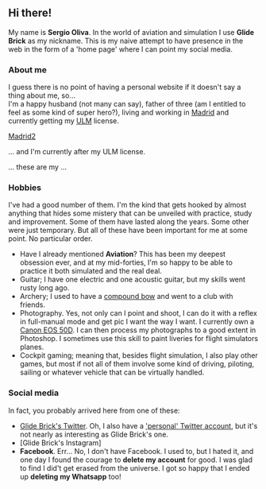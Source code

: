 ## Hi there!

My name is **Sergio Oliva**. In the world of aviation and simulation I use **Glide Brick** as my nickname.
This is my naive attempt to have presence in the web in the form of a 'home page' where I can point my social media.

### About me  
I guess there is no point of having a personal website if it doesn't say a thing about me, so...  
I'm a happy husband (not many can say), father of three (am I entitled to feel as some kind of super hero?), living and working in [Madrid](https://goo.gl/maps/fJrff5frWsmPysM16) and currently getting my [ULM](https://en.wikipedia.org/wiki/Tecnam_P2002_Sierra) license.

<a href="https://goo.gl/maps/fJrff5frWsmPysM16" target="_blank">Madrid2</a>



... and I'm currently after my ULM license. 

... these are my ...  

### Hobbies  

I've had a good number of them. I'm the kind that gets hooked by almost anything that hides some mistery that can be unveiled with practice, study and improvement. Some of them have lasted along the years. Some other were just temporary. But all of these have been important for me at some point.  No particular order.

- Have I already mentioned **Aviation**? This has been my deepest obsession ever, and at my mid-forties, I'm so happy to be able to practice it both simulated and the real deal.
- Guitar; I have one electric and one acoustic guitar, but my skills went rusty long ago.  
- Archery; I used to have a [compound bow](https://en.wikipedia.org/wiki/Compound_bow) and went to a club with friends.
- Photography. Yes, not only can I point and shoot, I can do it with a reflex in full-manual mode and get pic I want the way I want. I currently own a [Canon EOS 50D](https://en.wikipedia.org/wiki/Canon_EOS_50D). I can then process my photographs to a good extent in Photoshop. I sometimes use this skill to paint liveries for flight simulators planes.
- Cockpit gaming; meaning that, besides flight simulation, I also play other games, but most if not all of them involve some kind of driving, piloting, sailing or whatever vehicle that can be virtually handled.

### Social media  

In fact, you probably arrived here from one of these:

- [Glide Brick's Twitter](https://twitter.com/GlideBrick). Oh, I also have a ['personal' Twitter account](https://twitter.com/serolrom), but it's not nearly as interesting as Glide Brick's one.
- [Glide Brick's Instagram]
- **Facebook**. Err... No, I don't have Facebook. I used to, but I hated it, and one day I found the courage to **delete my account** for good. I was glad to find I did't get erased from the universe. I got so happy that I ended up **deleting my Whatsapp** too!


